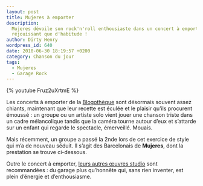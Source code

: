 ```yaml
---
layout: post
title: Mujeres à emporter
description:
  Mujeres dévoile son rock'n'roll enthousiaste dans un concert à emporter plus
  réjouissant que d'habitude !
author: Dirty Henry
wordpress_id: 640
date: 2010-06-30 18:19:57 +0200
category: Chanson du jour
tags:
  - Mujeres
  - Garage Rock
---
```


{% youtube Fruz2uXrtmE %}

Les concerts à emporter de la [Blogothèque][1] sont désormais souvent assez
chiants, maintenant que leur recette est éculée et le plaisir qu’ils procurent
émoussé : un groupe ou un artiste solo vient jouer une chanson triste dans un
cadre mélancolique tandis que la caméra tourne autour d’eux et s’attarde sur un
enfant qui regarde le spectacle, émerveillé. Mouais.

Mais récemment, un groupe a passé la 2nde lors de cet exercice de style qui m’a
de nouveau séduit. Il s’agit des Barcelonais de **Mujeres**, dont la prestation
se trouve ci-dessous.

Outre le concert à emporter, [leurs autres œuvres studio][2] sont recommandées :
du garage plus qu’honnête qui, sans rien inventer, est plein d’énergie et
d’enthousiasme.

[1]: https://www.blogotheque.net
[2]:
  https://open.spotify.com/artist/5vnfKgHNYLnKeuFA6c2jJO?si=niXTEBGjTtOzB81PWdZA4A&dl_branch=1
